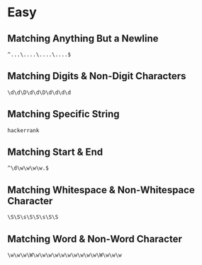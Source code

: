 # Easy

## Matching Anything But a Newline

`^...\....\....\....$`

## Matching Digits & Non-Digit Characters

`\d\d\D\d\d\D\d\d\d\d`

## Matching Specific String

`hackerrank`

## Matching Start & End

`^\d\w\w\w\w.$`

## Matching Whitespace & Non-Whitespace Character

`\S\S\s\S\S\s\S\S`

## Matching Word & Non-Word Character

`\w\w\w\W\w\w\w\w\w\w\w\w\w\w\W\w\w\w`